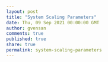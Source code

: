 ```yaml
---
layout: post
title: "System Scaling Parameters"
date: Thu, 09 Sep 2021 00:00:00 GMT
author: gvensan
comments: true
published: true
share: true
permalink: system-scaling-parameters
---
```

